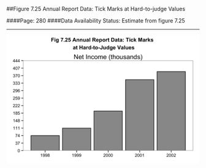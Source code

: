 ##Figure 7.25 Annual Report Data: Tick Marks at Hard-to-judge Values

####Page: 280
####Data Availability Status: Estimate from figure 7.25
***
![`Annual Report Data: Tick Marks at Hard-to-judge Values`](fig07-25_annual-report-data-tick-marks-at-hard-to-judge-values.png)



